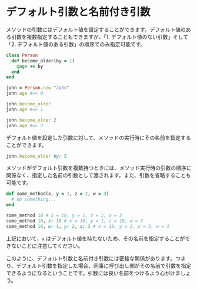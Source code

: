 # デフォルト引数と名前付き引数

メソッドの引数にはデフォルト値を設定することができます。デフォルト値のある引数を複数指定することもできますが、「1. デフォルト値のない引数」そして「2. デフォルト値のある引数」の順序でのみ指定可能です。

```ruby
class Person
  def become_older(by = 1)
    @age += by
  end
end

john = Person.new "John"
john.age #=> 0

john.become_older
john.age #=> 1

john.become_older 2
john.age #=> 3
```

デフォルト値を設定した引数に対して、メソッドの実行時にその名前を指定することができます。

```ruby
john.become_older by: 5
```

メソッドがデフォルト引数を複数持つときには、メソッド実行時の引数の順序に関係なく、指定した名前の引数として渡されます。また、引数を省略することも可能です。

```ruby
def some_method(x, y = 1, z = 2, w = 3)
  # do something...
end

some_method 10 # x = 10, y = 1, z = 2, w = 3
some_method 10, z: 10 # x = 10, y = 1, z = 10, w = 3
some_method 10, w: 1, y: 2, z: 3 # x = 10, y = 2, z = 3, w = 1
```

上記において、`x` はデフォルト値を持たないため、その名前を指定することができないことに注意してください。

このように、デフォルト引数と名前付き引数には密接な関係があります。つまり、デフォルト引数を指定した場合、同事に呼び出し側がその名前で引数を指定できるようになるということです。引数には良い名前をつけるよう心がけましょう。
